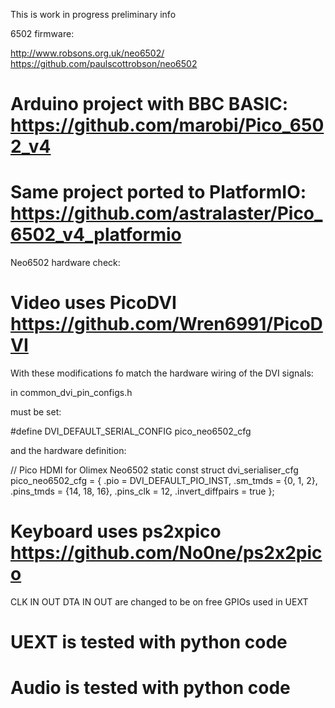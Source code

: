 This is work in progress preliminary info


6502 firmware:

http://www.robsons.org.uk/neo6502/ 
https://github.com/paulscottrobson/neo6502

Arduino project with BBC BASIC: https://github.com/marobi/Pico_6502_v4
======================================================================

Same project ported to PlatformIO: https://github.com/astralaster/Pico_6502_v4_platformio
=========================================================================================

Neo6502 hardware check:

Video uses PicoDVI https://github.com/Wren6991/PicoDVI
======================================================
With these modifications fo match the hardware wiring of the DVI signals:

in common_dvi_pin_configs.h

must be set:

#define DVI_DEFAULT_SERIAL_CONFIG pico_neo6502_cfg

and the hardware definition:

// Pico HDMI for Olimex Neo6502
static const struct dvi_serialiser_cfg pico_neo6502_cfg = {
	.pio = DVI_DEFAULT_PIO_INST,
	.sm_tmds = {0, 1, 2},
	.pins_tmds = {14, 18, 16},
	.pins_clk = 12,
	.invert_diffpairs = true
};

Keyboard uses ps2xpico https://github.com/No0ne/ps2x2pico
======================================================
CLK IN OUT DTA IN OUT are changed to be on free GPIOs used in UEXT

UEXT is tested with python code
===============================

Audio is tested with python code
===============================

